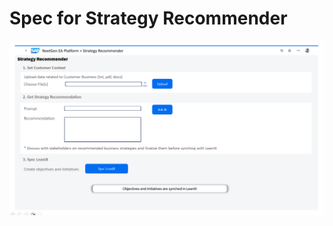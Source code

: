 # Spec for Strategy Recommender

![StrategyRecommender](https://github.com/I304296/nextgenea/blob/main/images/StrategyRecommender.png)
